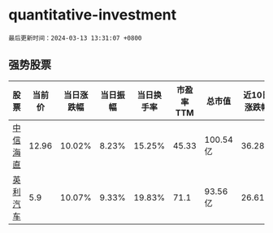 # quantitative-investment

`最后更新时间：2024-03-13 13:31:07 +0800`

## 强势股票

|股票|当前价|当日涨跌幅|当日振幅|当日换手率|市盈率TTM|总市值|近10日涨跌幅|
|----|----|----|----|----|----|----|----|
|[中信海直](https://xueqiu.com/S/SZ000099)|12.96|10.02%|8.23%|15.25%|45.33|100.54亿|36.28%|
|[英利汽车](https://xueqiu.com/S/SH601279)|5.9|10.07%|9.33%|19.83%|71.1|93.56亿|26.61%|
